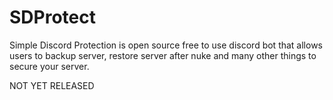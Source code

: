 # SDProtect
Simple Discord Protection is open source free to use discord bot that allows users to backup server, restore server after nuke and many other things to secure your server.

NOT YET RELEASED

